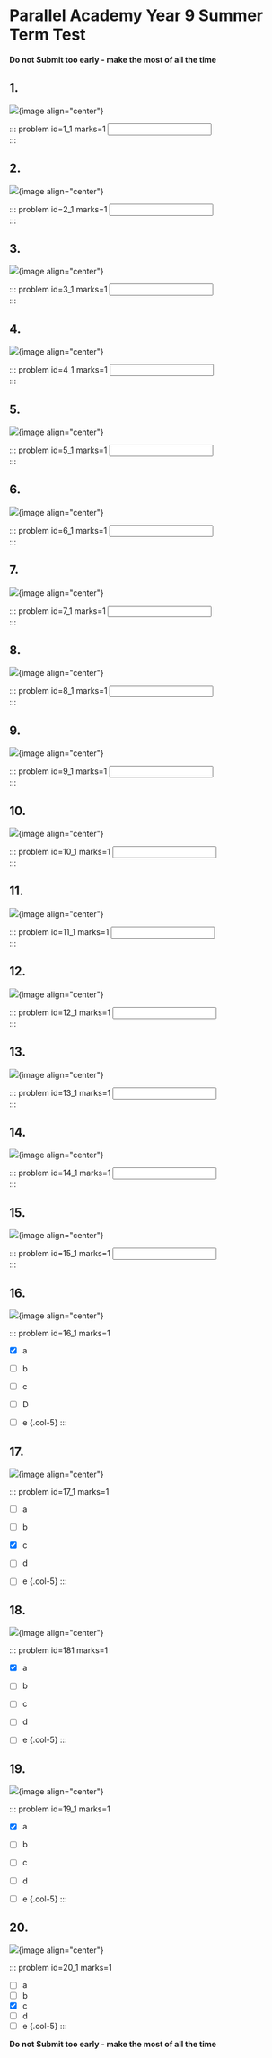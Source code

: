 # Parallel Academy Year 9 Summer Term Test

**Do not Submit too early - make the most of all the time**  


## 1.	
![](/resources/academy-9sum-test/q1.png){image align="center"}  

::: problem id=1_1 marks=1
<input type="number" solution="196"/>  
:::  


## 2.
![](/resources/academy-9sum-test/q2.png){image align="center"}  

::: problem id=2_1 marks=1
<input type="number" solution="114"/>  
:::  


## 3.
![](/resources/academy-9sum-test/q3.png){image align="center"}  

::: problem id=3_1 marks=1
<input type="number" solution="81"/>  
:::  


## 4.
![](/resources/academy-9sum-test/q4.png){image align="center"}  

::: problem id=4_1 marks=1
<input type="number" solution="370"/>  
:::  


## 5.
![](/resources/academy-9sum-test/q5.png){image align="center"}  

::: problem id=5_1 marks=1
<input type="number" solution="50"/>  
::: 


## 6.	
![](/resources/academy-9sum-test/q6.png){image align="center"}  

::: problem id=6_1 marks=1
<input type="number" solution="9"/>  
:::  


## 7.
![](/resources/academy-9sum-test/q7.png){image align="center"}  

::: problem id=7_1 marks=1
<input type="number" solution="3"/>  
:::  


## 8.
![](/resources/academy-9sum-test/q8.png){image align="center"}  

::: problem id=8_1 marks=1
<input type="number" solution="18"/>  
:::  


## 9.
![](/resources/academy-9sum-test/q9.png){image align="center"}  

::: problem id=9_1 marks=1
<input type="number" solution="30"/>  
:::  


## 10.
![](/resources/academy-9sum-test/q10.png){image align="center"}  

::: problem id=10_1 marks=1
<input type="number" solution="17"/>  
::: 


## 11.	
![](/resources/academy-9sum-test/q11.png){image align="center"}  

::: problem id=11_1 marks=1
<input type="number" solution="3"/>  
:::  


## 12.
![](/resources/academy-9sum-test/q12.png){image align="center"}  

::: problem id=12_1 marks=1
<input type="number" solution="7"/>  
:::  


## 13.
![](/resources/academy-9sum-test/q13.png){image align="center"}  

::: problem id=13_1 marks=1
<input type="number" solution="405"/>  
:::  


## 14.
![](/resources/academy-9sum-test/q14.png){image align="center"}  

::: problem id=14_1 marks=1
<input type="number" solution="50"/>  
:::  


## 15.
![](/resources/academy-9sum-test/q15.png){image align="center"}  

::: problem id=15_1 marks=1
<input type="number" solution="30"/>  
::: 


## 16.	
![](/resources/academy-9sum-test/q16.png){image align="center"}  

::: problem id=16_1 marks=1

* [x] a
* [ ] b
* [ ] c
* [ ] D
* [ ] e
{.col-5}
:::  


## 17.
![](/resources/academy-9sum-test/q17.png){image align="center"}  

::: problem id=17_1 marks=1

* [ ] a
* [ ] b
* [x] c
* [ ] d
* [ ] e
{.col-5}
:::  


## 18.
![](/resources/academy-9sum-test/q18.png){image align="center"}  

::: problem id=181 marks=1

* [x] a
* [ ] b
* [ ] c
* [ ] d
* [ ] e
{.col-5}
:::  


## 19.
![](/resources/academy-9sum-test/q19.png){image align="center"}  

::: problem id=19_1 marks=1

* [x] a
* [ ] b
* [ ] c
* [ ] d
* [ ] e
{.col-5}
:::  


## 20.
![](/resources/academy-9sum-test/q20.png){image align="center"}  

::: problem id=20_1 marks=1

* [ ] a
* [ ] b
* [x] c
* [ ] d
* [ ] e
{.col-5}
::: 

**Do not Submit too early - make the most of all the time**  